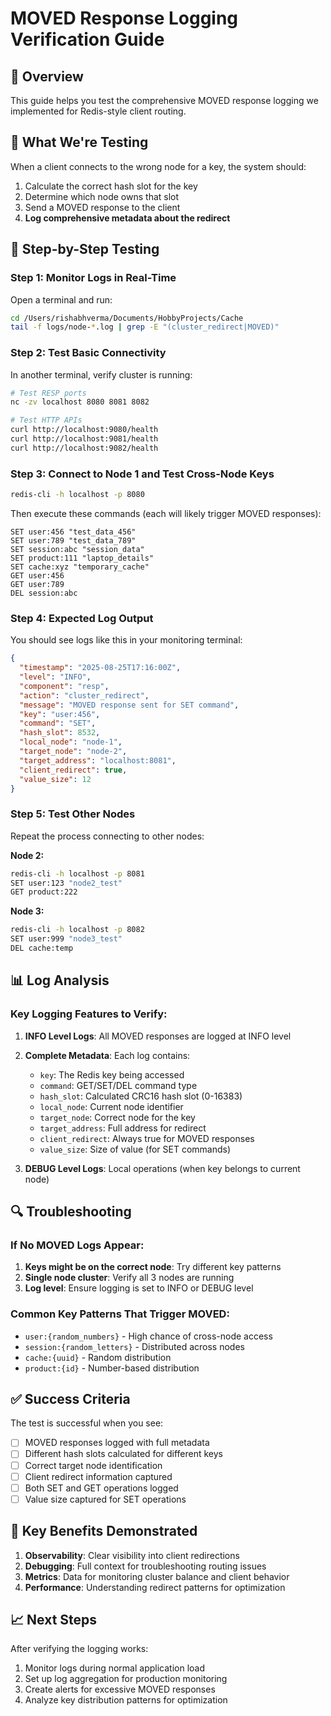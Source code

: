 # MOVED Response Logging Verification Guide

## 🎯 Overview
This guide helps you test the comprehensive MOVED response logging we implemented for Redis-style client routing.

## 🔄 What We're Testing
When a client connects to the wrong node for a key, the system should:
1. Calculate the correct hash slot for the key
2. Determine which node owns that slot
3. Send a MOVED response to the client
4. **Log comprehensive metadata about the redirect**

## 🧪 Step-by-Step Testing

### Step 1: Monitor Logs in Real-Time
Open a terminal and run:
```bash
cd /Users/rishabhverma/Documents/HobbyProjects/Cache
tail -f logs/node-*.log | grep -E "(cluster_redirect|MOVED)"
```

### Step 2: Test Basic Connectivity
In another terminal, verify cluster is running:
```bash
# Test RESP ports
nc -zv localhost 8080 8081 8082

# Test HTTP APIs  
curl http://localhost:9080/health
curl http://localhost:9081/health
curl http://localhost:9082/health
```

### Step 3: Connect to Node 1 and Test Cross-Node Keys
```bash
redis-cli -h localhost -p 8080
```

Then execute these commands (each will likely trigger MOVED responses):
```redis
SET user:456 "test_data_456"
SET user:789 "test_data_789" 
SET session:abc "session_data"
SET product:111 "laptop_details"
SET cache:xyz "temporary_cache"
GET user:456
GET user:789
DEL session:abc
```

### Step 4: Expected Log Output
You should see logs like this in your monitoring terminal:

```json
{
  "timestamp": "2025-08-25T17:16:00Z",
  "level": "INFO",
  "component": "resp",
  "action": "cluster_redirect",
  "message": "MOVED response sent for SET command",
  "key": "user:456",
  "command": "SET", 
  "hash_slot": 8532,
  "local_node": "node-1",
  "target_node": "node-2",
  "target_address": "localhost:8081",
  "client_redirect": true,
  "value_size": 12
}
```

### Step 5: Test Other Nodes
Repeat the process connecting to other nodes:

**Node 2:**
```bash
redis-cli -h localhost -p 8081
SET user:123 "node2_test"
GET product:222
```

**Node 3:**
```bash
redis-cli -h localhost -p 8082
SET user:999 "node3_test"
DEL cache:temp
```

## 📊 Log Analysis

### Key Logging Features to Verify:

1. **INFO Level Logs**: All MOVED responses are logged at INFO level
2. **Complete Metadata**: Each log contains:
   - `key`: The Redis key being accessed
   - `command`: GET/SET/DEL command type
   - `hash_slot`: Calculated CRC16 hash slot (0-16383)
   - `local_node`: Current node identifier
   - `target_node`: Correct node for the key
   - `target_address`: Full address for redirect
   - `client_redirect`: Always true for MOVED responses
   - `value_size`: Size of value (for SET commands)

3. **DEBUG Level Logs**: Local operations (when key belongs to current node)

## 🔍 Troubleshooting

### If No MOVED Logs Appear:
1. **Keys might be on the correct node**: Try different key patterns
2. **Single node cluster**: Verify all 3 nodes are running
3. **Log level**: Ensure logging is set to INFO or DEBUG level

### Common Key Patterns That Trigger MOVED:
- `user:{random_numbers}` - High chance of cross-node access
- `session:{random_letters}` - Distributed across nodes  
- `cache:{uuid}` - Random distribution
- `product:{id}` - Number-based distribution

## ✅ Success Criteria

The test is successful when you see:
- [ ] MOVED responses logged with full metadata
- [ ] Different hash slots calculated for different keys
- [ ] Correct target node identification
- [ ] Client redirect information captured
- [ ] Both SET and GET operations logged
- [ ] Value size captured for SET operations

## 🎯 Key Benefits Demonstrated

1. **Observability**: Clear visibility into client redirections
2. **Debugging**: Full context for troubleshooting routing issues
3. **Metrics**: Data for monitoring cluster balance and client behavior
4. **Performance**: Understanding redirect patterns for optimization

## 📈 Next Steps

After verifying the logging works:
1. Monitor logs during normal application load
2. Set up log aggregation for production monitoring
3. Create alerts for excessive MOVED responses
4. Analyze key distribution patterns for optimization
